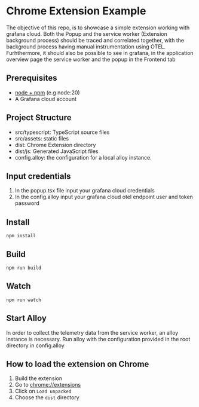 # Chrome Extension Example

The objective of this repo, is to showcase a simple extension working with grafana cloud. Both the Popup and the 
service worker (Extension background process) should be traced and correlated together, with the background process having manual instrumentation using OTEL. Furhthermore, it should also be possible to see in grafana, in the application overview page the service worker and the popup in the Frontend tab 

## Prerequisites

* [node + npm](https://nodejs.org/) (e.g node:20)
* A Grafana cloud account

## Project Structure

* src/typescript: TypeScript source files
* src/assets: static files
* dist: Chrome Extension directory
* dist/js: Generated JavaScript files
* config.alloy: the configuration for a local alloy instance.

## Input credentials
1. In the popup.tsx file input your grafana cloud credentials
2. In the config.alloy input your grafana cloud otel endpoint user and token password

## Install

```
npm install
```

## Build

```
npm run build
```

## Watch

```
npm run watch
```

## Start Alloy

In order to collect the telemetry data from the service worker, an alloy instance is necessary. Run alloy with the configuration provided in the root directory in config.alloy


## How to load the extension on Chrome

1. Build the extension
2. Go to [chrome://extensions](chrome://extensions)
3. Click on `Load unpacked`
4. Choose the `dist` directory
